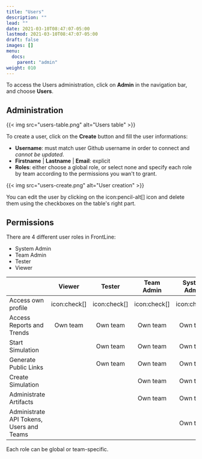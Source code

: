 ```yaml
---
title: "Users"
description: ""
lead: ""
date: 2021-03-10T08:47:07-05:00
lastmod: 2021-03-10T08:47:07-05:00
draft: false
images: []
menu:
  docs:
    parent: "admin"
weight: 010
---
```


To access the Users administration, click on **Admin** in the navigation bar, and choose **Users**.

## Administration

{{< img src="users-table.png" alt="Users table" >}}

To create a user, click on the **Create** button and fill the user informations:

- **Username**: must match user Github username in order to connect and *cannot be updated*.
- **Firstname** | **Lastname** | **Email**: explicit
- **Roles**: either choose a global role, or select none and specify each role by team according to the permissions you wan't to grant.

{{< img src="users-create.png" alt="User creation" >}}

You can edit the user by clicking on the icon:pencil-alt[] icon and delete them using the checkboxes on the table's right part.

## Permissions

There are 4 different user roles in FrontLine:

- System Admin
- Team Admin
- Tester
- Viewer

|                                          | Viewer       | Tester       | Team Admin   | System Admin |
|------------------------------------------|:------------:|:------------:|:------------:|:------------:|
| Access own profile                       | icon:check[] | icon:check[] | icon:check[] | icon:check[] |
| Access Reports and Trends                | Own team     | Own team     | Own team     | Own team     |
| Start Simulation                         |              | Own team     | Own team     | Own team     |
| Generate Public Links                    |              | Own team     | Own team     | Own team     |
| Create Simulation                        |              |              | Own team     | Own team     |
| Administrate Artifacts                   |              |              | Own team     | Own team     |
| Administrate API Tokens, Users and Teams |              |              |              | Own team     |

Each role can be global or team-specific.
